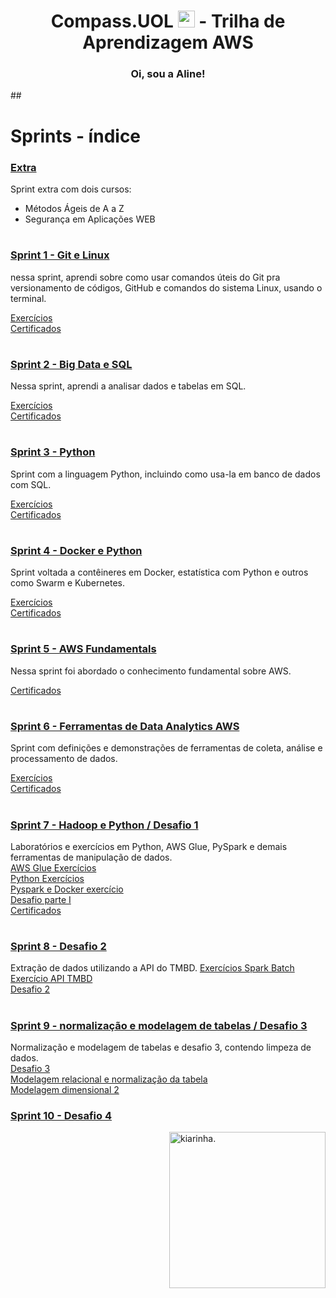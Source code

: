 <h1 align=center> Compass.UOL <img src="https://logospng.org/download/uol/logo-uol-icon-256.png" width="27"/> - Trilha de Aprendizagem AWS </h1>

<h3 align="center">Oi, sou a Aline!</h3> 
##

# Sprints - índice

###  <a href= extra> Extra </a>
<p> Sprint extra com dois cursos:    

- Métodos Ágeis de A a Z
- Segurança em Aplicações WEB

</p>

#
###  <a href= Sprint-1 > Sprint 1 - Git e Linux </a>

<p>

 nessa sprint, aprendi sobre como usar comandos úteis do Git pra versionamento de códigos, GitHub e comandos do sistema Linux, usando o terminal.

 </p>

 <a href=Sprint-1\exercicios> Exercícios </a>  
 <a href=Sprint-1\certificados> Certificados </a>

#


 ### <a href = Sprint-2 > Sprint 2 - Big Data e SQL </a>
 
 <p>
 Nessa sprint, aprendi a analisar dados e tabelas em SQL.  
 
 <a href=Sprint-2\exercicios> Exercícios </a>  
 <a href=Sprint-2\certificados> Certificados </a>

 </p>
 
 #

 ### <a href = Sprint-3 > Sprint 3 - Python </a>
 <p>
 Sprint com a linguagem Python, incluindo como usa-la em banco de dados com SQL.

<a href=Sprint-3\exercicios> Exercícios </a>  
<a href=Sprint-3\certificados> Certificados </a>
 
 </p>

 #
 

 ### <a href = Sprint-4 > Sprint 4 - Docker e Python </a>

 <p>
 Sprint voltada a contêineres em Docker, estatística com Python e outros como Swarm e Kubernetes.

 <a href=Sprint-4\exercicios> Exercícios </a>  
 <a href=Sprint-4\certificados> Certificados </a>

 </p>

 #

### <a href = Sprint-5 > Sprint 5 - AWS Fundamentals </a>
Nessa sprint foi abordado o conhecimento fundamental sobre AWS.  

<a href=Sprint-5\certificados> Certificados </a> 
  
#

### <a href = Sprint-6 > Sprint 6 - Ferramentas de Data Analytics AWS </a>
Sprint com definições e demonstrações de ferramentas de coleta, análise e processamento de dados.  

<a href=Sprint-6\exercicios> Exercícios </a>  
<a href=Sprint-6\certificados> Certificados </a>   


#

### <a href = Sprint-7 > Sprint 7 - Hadoop e Python / Desafio 1 </a>
Laboratórios e exercícios em Python, AWS Glue, PySpark e demais ferramentas de manipulação de dados.    
 <a href = "AWS Glue" > AWS Glue Exercícios </a>    
 <a href = "Python" > Python Exercícios </a>    
 <a href = "Pyspark-Docker" > Pyspark e Docker exercício </a>   
 <a href = "DesafioI" > Desafio parte I </a>   
 <a href = "Certificados" > Certificados </a>    

 #

### <a href = Sprint-8 > Sprint 8 - Desafio 2  </a> 
 Extração de dados utilizando a API do TMBD.
<a href="Exercícios\Exercícios Spark Batch"> Exercícios Spark Batch </a>  
<a href="Exercícios\Exercício-TMDB"> Exercício API TMBD </a>  
<a href="Exercícios\Desafio-2"> Desafio 2 </a>  

#

### <a href = Sprint-9 > Sprint 9 - normalização e modelagem de tabelas / Desafio 3  </a>  
 Normalização e modelagem de tabelas e desafio 3, contendo limpeza de dados.   
<a href="Sprint-9\Desafio-3"> Desafio 3 </a>   
<a href="Sprint-9\Modelagem-relacional"> Modelagem relacional e normalização da tabela </a>  
<a href="Sprint-9\Modelagem-dimensional"> Modelagem dimensional 2 </a>  

### <a href = Sprint-10 > Sprint 10 - Desafio 4  </a> 




 <img align=right width="250" height="250" src="https://github.com/aline-exe/Compass-UOL/assets/132860472/5894b478-cbf0-4350-940c-67bf1c44c76c" alt="kiarinha.">
